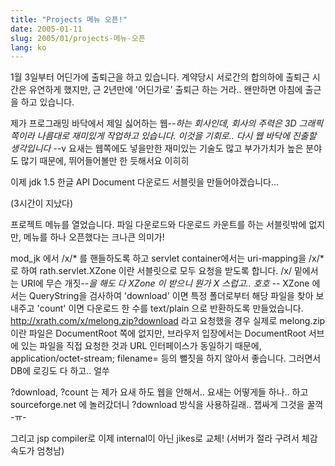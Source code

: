 ```yaml
---
title: "Projects 메뉴 오픈!"
date: 2005-01-11
slug: 2005/01/projects-메뉴-오픈
lang: ko
---
```


1월 3일부터 어딘가에 출퇴근을 하고 있습니다. 계약당시 서로간의 합의하에 출퇴근 시간은 유연하게 했지만, 근 2년만에 '어딘가로' 출퇴근 하는 거라.. 왠만하면 아침에 출근을 하고 있습니다.

제가 프로그래밍 바닥에서 제일 싫어하는 웹-_-하는 회사인데, 회사의 주력은 3D 그래픽 쪽이라 나름대로 재미있게 작업하고 있습니다. 이것을 기회로.. 다시 웹 바닥에 진출할 생각입니다 -_-v
요새는 웹쪽에도 넣을만한 재미있는 기술도 많고 부가가치가 높은 분야도 많기 때문에, 뛰어들어볼만 한 듯해서요 이히히

이제 jdk 1.5 한글 API Document 다운로드 서블릿을 만들어야겠습니다...

(3시간이 지났다)

프로젝트 메뉴를 열었습니다. 파일 다운로드와 다운로드 카운트를 하는 서블릿밖에 없지만, 메뉴를 하나 오픈했다는 크나큰 의미가!

mod_jk 에서 /x/* 를 핸들하도록 하고 servlet container에서는 uri-mapping을 /x/* 로 하여 rath.servlet.XZone 이란 서블릿으로 모두 요청을 받도록 합니다. /x/ 밑에서는 URI에 무슨 개짓-_-을 해도 다 XZone 이 받으니 뭔가 X 스럽고.. 호호 -_-
XZone 에서는 QueryString을 검사하여 'download' 이면 특정 폴더로부터 해당 파일을 찾아 보내주고 'count' 이면 다운로드 한 수를 text/plain 으로 반환하도록 만들었습니다. http://xrath.com/x/melong.zip?download 라고 요청했을 경우
실제로 melong.zip 이란 파일은 DocumentRoot 쪽에 없지만, 브라우저 입장에서는 DocumentRoot 서브에 있는 파일을 직접 요청한 것과 URL 인터페이스가 동일하기 때문에, application/octet-stream; filename= 등의 뻘짓을 하지 않아서 좋습니다. 그러면서 DB에 로깅도 다 하고.. 얼쑤

?download, ?count 는 제가 요새 하도 웹을 안해서.. 요새는 어떻게들 하나.. 하고 sourceforge.net 에 놀러갔더니 ?download 방식을 사용하길래.. 잽싸게 그것을 꿀꺽 -ㅠ-

그리고 jsp compiler로 이제 internal이 아닌 jikes로 교체! (서버가 절라 구려서 체감속도가 엄청남)